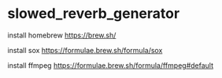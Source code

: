 # slowed_reverb_generator

install homebrew
https://brew.sh/


install sox
https://formulae.brew.sh/formula/sox


install ffmpeg
https://formulae.brew.sh/formula/ffmpeg#default
